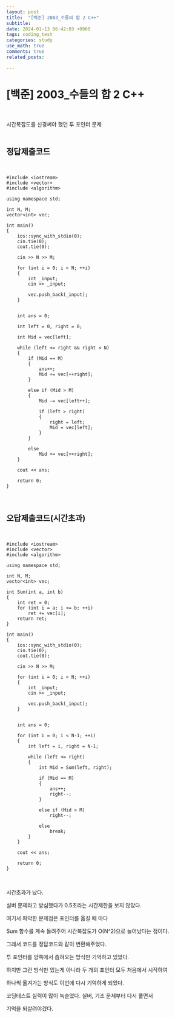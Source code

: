```yaml
---
layout: post
title:  "[백준] 2003_수들의 합 2 C++"
subtitle:   
date: 2024-01-13 06:42:03 +0900
tags: coding_test
categories: study
use_math: true
comments: true
related_posts:

---
```


# [백준] 2003_수들의 합 2 C++<br/>
<br/>

시간복잡도를 신경써야 했던 투 포인터 문제<br/>
<br/>

## 정답제출코드<br/>
<Br/>

```
#include <iostream>
#include <vector>
#include <algorithm>

using namespace std;

int N, M;
vector<int> vec;

int main()
{
    ios::sync_with_stdio(0);
    cin.tie(0);
    cout.tie(0);

    cin >> N >> M;

    for (int i = 0; i < N; ++i)
    {
        int _input;
        cin >> _input;

        vec.push_back(_input);
    }

    
    int ans = 0;

    int left = 0, right = 0;

    int Mid = vec[left];

    while (left <= right && right < N)
    {   
        if (Mid == M)
        {
            ans++;
            Mid += vec[++right];
        }

        else if (Mid > M)
        {
            Mid -= vec[left++];

            if (left > right)
            {
                right = left;
                Mid = vec[left];
            }
        }

        else
            Mid += vec[++right];
    }

    cout << ans;

    return 0;
}
```

<br/>

## 오답제출코드(시간초과)<br/>
<br/>

```
#include <iostream>
#include <vector>
#include <algorithm>

using namespace std;

int N, M;
vector<int> vec;

int Sum(int a, int b)
{
    int ret = 0;
    for (int i = a; i <= b; ++i)
        ret += vec[i];
    return ret;
}

int main()
{
    ios::sync_with_stdio(0);
    cin.tie(0);
    cout.tie(0);

    cin >> N >> M;

    for (int i = 0; i < N; ++i)
    {
        int _input;
        cin >> _input;

        vec.push_back(_input);
    }

    
    int ans = 0;

    for (int i = 0; i < N-1; ++i)
    {
        int left = i, right = N-1;

        while (left <= right)
        {
            int Mid = Sum(left, right);
            
            if (Mid == M)
            {
                ans++;
                right--;
            }

            else if (Mid > M)
                right--;
            
            else
                break;
        }
    }

    cout << ans;

    return 0;
}
```

<br/>

시간초과가 났다.<br/>

실버 문제라고 방심했다가 0.5초라는 시간제한을 보지 않았다.<br/>

여기서 파악한 문제점은 포인터를 옮길 때 마다<br/>

Sum 함수를 계속 돌려주어 시간복잡도가 O(N^2)으로 늘어났다는 점이다.<br/>

그래서 코드를 정답코드와 같이 변환해주었다.<br/>

투 포인터를 양쪽에서 좁혀오는 방식만 기억하고 있었다.<br/>

하지만 그런 방식만 있는게 아니라 두 개의 포인터 모두 처음에서 시작하여<br/>

하나씩 옮겨가는 방식도 이번에 다시 기억하게 되었다.<br/>

코딩테스트 실력이 많이 녹슬었다. 실버, 기초 문제부터 다시 풀면서<br/>

기억을 되살려야겠다.